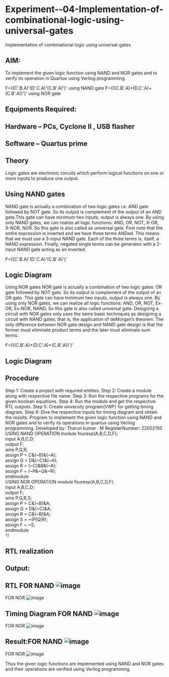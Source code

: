 # Experiment--04-Implementation-of-combinational-logic-using-universal-gates
Implementation of combinational logic using universal-gates
 
## AIM:
To implement the given logic function using NAND and NOR gates and to verify its operation in Quartus using Verilog programming.

F=((C'.B.A)'(D'.C.A)'(C.B'.A)')' using NAND gate
F=(((C.B'.A)+(D.C'.A)+(C.B'.A))')' using NOR gate
## Equipments Required:
## Hardware – PCs, Cyclone II , USB flasher
## Software – Quartus prime


## Theory
Logic gates are electronic circuits which perform logical functions on one or more inputs to produce one output. 

## Using NAND gates
NAND gate is actually a combination of two logic gates i.e. AND gate followed by NOT gate. So its output is complement of the output of an AND gate.This gate can have minimum two inputs, output is always one. By using only NAND gates, we can realize all logic functions: AND, OR, NOT, X-OR, X-NOR, NOR. So this gate is also called as universal gate. First note that the entire expression is inverted and we have three terms ANDed. This means that we must use a 3-input NAND gate. Each of the three terms is, itself, a NAND expression. Finally, negated single terms can be generates with a 2-input NAND gate acting as an inverted.

F=((C'.B.A)'(D'.C.A)'(C.B'.A)')'

## Logic Diagram

Using NOR gates
NOR gate is actually a combination of two logic gates: OR gate followed by NOT gate. So its output is complement of the output of an OR gate. This gate can have minimum two inputs, output is always one. By using only NOR gates, we can realize all logic functions: AND, OR, NOT, Ex-OR, Ex-NOR, NAND. So this gate is also called universal gate. Designing a circuit with NOR gates only uses the same basic techniques as designing a circuit with NAND gates; that is, the application of deMorgan’s theorem. The only difference between NOR gate design and NAND gate design is that the former must eliminate product terms and the later must eliminate sum terms.

F=(((C.B'.A)+(D.C'.A)+(C.B'.A))')'

## Logic Diagram
## Procedure
Step 1: Create a project with required entities.
Step 2: Create a module along with respective file name.
Step 3: Run the respective programs for the given boolean equations.
Step 4: Run the module and get the respective RTL outputs.
Step 5: Create university program(VWF) for getting timing diagram.
Step 6: Give the respective inputs for timing diagram and obtain the results.
Program to implement the given logic function using NAND and NOR gates and to verify its operations in quartus using Verilog programming.
Developed by: Tharun kumar . M
RegisterNumber: 22002150 
USING NAND OPERATION
module fourexp(A,B,C,D,F);  
input A,B,C,D;  
output F;  
wire P,Q,R;  
assign P = C&(~B)&(~A);  
assign Q = D&(~C)&(~A);  
assign R = (~C)&B&(~A);  
assign F = (~P&~Q&~R);  
endmodule  
USING NOR OPERATION
module fourexp(A,B,C,D,F);  
input A,B,C,D;  
output F;  
wire P,Q,R,S;  
assign P = C&(~B)&A;  
assign Q = D&(~C)&A;  
assign R = C&(~B)&A;  
assign S = ~(P|Q|R);  
assign F = ~S;  
endmodule  
*/
## RTL realization

## Output:
## RTL FOR NAND ![image](https://user-images.githubusercontent.com/123470785/214344822-b443edee-f040-41e8-90ab-10ae49bf8791.png)
FOR NOR ![image](https://user-images.githubusercontent.com/123470785/214345105-928992f9-cca2-4f47-b58c-8b44a6ea292f.png)
## Timing Diagram FOR NAND ![image](https://user-images.githubusercontent.com/123470785/214345368-9f9d1b67-1387-4696-9882-22de0925401b.png)
FOR NOR 
![image](https://user-images.githubusercontent.com/123470785/214345574-c81b6138-4244-40af-8bf3-aa13399349a5.png)
## Result:FOR NAND ![image](https://user-images.githubusercontent.com/123470785/214346012-7c77b780-b81e-462f-a5b1-769339ea79fc.png)
FOR NOR
![image](https://user-images.githubusercontent.com/123470785/214346425-988f69ea-2c0e-4970-9c3c-c2a9b2dee8e8.png)

Thus the given logic functions are implemented using NAND and NOR gates and their operations are verified using Verilog programming.
